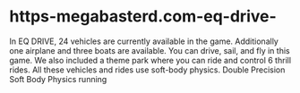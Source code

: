 # https-megabasterd.com-eq-drive-
In EQ DRIVE, 24 vehicles are currently available in the game. Additionally one airplane and three boats are available. You can drive, sail, and fly in this game. We also included a theme park where you can ride and control 6 thrill rides. All these vehicles and rides use soft-body physics. Double Precision Soft Body Physics running 
